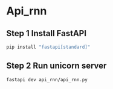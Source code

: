 # Api_rnn
## Step 1 Install FastAPI
```bash
pip install "fastapi[standard]"
```
## Step 2 Run unicorn server
```bash
fastapi dev api_rnn/api_rnn.py
```
